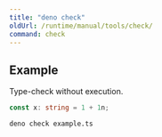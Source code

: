 ```yaml
---
title: "deno check"
oldUrl: /runtime/manual/tools/check/
command: check
---
```


## Example

Type-check without execution.

```ts title="example.ts"
const x: string = 1 + 1n;
```

```bash
deno check example.ts
```
